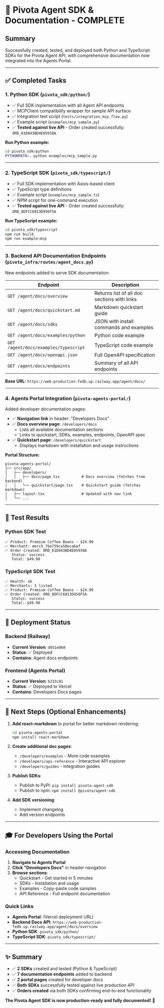 # 🎉 Pivota Agent SDK & Documentation - COMPLETE

## Summary

Successfully created, tested, and deployed both Python and TypeScript SDKs for the Pivota Agent API, with comprehensive documentation now integrated into the Agents Portal.

---

## ✅ Completed Tasks

### 1. **Python SDK** (`pivota_sdk/python/`)
- ✅ Full SDK implementation with all Agent API endpoints
- ✅ MCPClient compatibility wrapper for sample API surface
- ✅ Integration test script (`tests/integration_mcp_flow.py`)
- ✅ Example script (`examples/mcp_sample.py`)
- ✅ **Tested against live API** - Order created successfully: `ORD_61D843BD4E05938A`

**Run Python example:**
```bash
cd pivota_sdk/python
PYTHONPATH=. python examples/mcp_sample.py
```

---

### 2. **TypeScript SDK** (`pivota_sdk/typescript/`)
- ✅ Full SDK implementation with Axios-based client
- ✅ TypeScript type definitions
- ✅ Example script (`examples/mcp_sample.ts`)
- ✅ NPM script for one-command execution
- ✅ **Tested against live API** - Order created successfully: `ORD_8DFCC6813D956F5A`

**Run TypeScript example:**
```bash
cd pivota_sdk/typescript
npm run build
npm run example:mcp
```

---

### 3. **Backend API Documentation Endpoints** (`pivota_infra/routes/agent_docs.py`)

New endpoints added to serve SDK documentation:

| Endpoint | Description |
|----------|-------------|
| `GET /agent/docs/overview` | Returns list of all doc sections with links |
| `GET /agent/docs/quickstart.md` | Markdown quickstart guide |
| `GET /agent/docs/sdks` | JSON with install commands and examples |
| `GET /agent/docs/examples/python` | Python code example |
| `GET /agent/docs/examples/typescript` | TypeScript code example |
| `GET /agent/docs/openapi.json` | Full OpenAPI specification |
| `GET /agent/docs/endpoints` | Summary of all API endpoints |

**Base URL:** `https://web-production-fedb.up.railway.app/agent/docs/`

---

### 4. **Agents Portal Integration** (`pivota-agents-portal/`)

Added developer documentation pages:

- ✅ **Navigation link** in header: "Developers Docs"
- ✅ **Docs overview page**: `/developers/docs`
  - Lists all available documentation sections
  - Links to quickstart, SDKs, examples, endpoints, OpenAPI spec
- ✅ **Quickstart page**: `/developers/quickstart`
  - Displays markdown with installation and usage instructions

**Portal Structure:**
```
pivota-agents-portal/
├── src/app/
│   ├── developers/
│   │   ├── docs/page.tsx          # Docs overview (fetches from backend)
│   │   └── quickstart/page.tsx    # Quickstart guide (fetches markdown)
│   ├── layout.tsx                 # Updated with nav link
│   └── ...
```

---

## 🎯 Test Results

### Python SDK Test
```
✅ Product: Premium Coffee Beans - $24.99
✅ Merchant: merch_76e759ca58eca6af
✅ Order Created: ORD_61D843BD4E05938A
   Status: success
   Total: $49.98
```

### TypeScript SDK Test
```
✅ Health: ok
✅ Merchants: 5 listed
✅ Product: Premium Coffee Beans - $24.99
✅ Order Created: ORD_8DFCC6813D956F5A
   Status: success
   Total: $49.98
```

---

## 🚀 Deployment Status

### Backend (Railway)
- **Current Version**: `d051e060`
- **Status**: ✅ Deployed
- **Contains**: Agent docs endpoints

### Frontend (Agents Portal)
- **Current Version**: `b233c81`
- **Status**: ✅ Deployed to Vercel
- **Contains**: Developers Docs pages

---

## 📝 Next Steps (Optional Enhancements)

1. **Add react-markdown** to portal for better markdown rendering:
   ```bash
   cd pivota-agents-portal
   npm install react-markdown
   ```

2. **Create additional doc pages**:
   - `/developers/examples` - More code examples
   - `/developers/api-reference` - Interactive API explorer
   - `/developers/guides` - Integration guides

3. **Publish SDKs**:
   - Publish to PyPI: `pip install pivota-agent-sdk`
   - Publish to npm: `npm install @pivota/agent-sdk`

4. **Add SDK versioning**:
   - Implement changelog
   - Add version endpoints

---

## 🎓 For Developers Using the Portal

### Accessing Documentation

1. **Navigate to Agents Portal**
2. **Click "Developers Docs"** in header navigation
3. **Browse sections**:
   - Quickstart - Get started in 5 minutes
   - SDKs - Installation and usage
   - Examples - Copy-paste code samples
   - API Reference - Full endpoint documentation

### Quick Links

- **Agents Portal**: (Vercel deployment URL)
- **Backend Docs API**: `https://web-production-fedb.up.railway.app/agent/docs/overview`
- **Python SDK**: `pivota_sdk/python/`
- **TypeScript SDK**: `pivota_sdk/typescript/`

---

## ✨ Summary

- ✅ **2 SDKs** created and tested (Python & TypeScript)
- ✅ **7 documentation endpoints** added to backend
- ✅ **2 portal pages** created for developer docs
- ✅ **Both SDKs** successfully tested against live production API
- ✅ **Orders created** via both SDKs confirming end-to-end functionality

**The Pivota Agent SDK is now production-ready and fully documented!** 🎉






